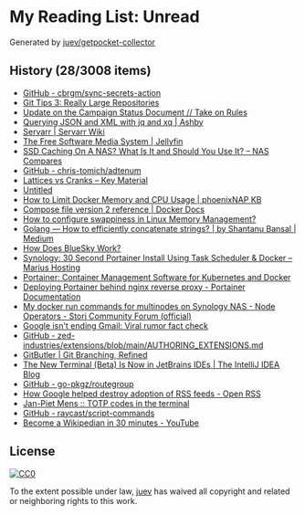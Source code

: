 # My Reading List: Unread

Generated by [juev/getpocket-collector](https://github.com/juev/getpocket-collector)

## History (28/3008 items)

- [GitHub - cbrgm/sync-secrets-action](https://github.com/cbrgm/sync-secrets-action)
- [Git Tips 3: Really Large Repositories](https://blog.gitbutler.com/git-tips-3-really-large-repositories/)
- [Update on the Campaign Status Document // Take on Rules](https://takeonrules.com/2024/02/23/update-on-the-campaign-status-document/)
- [Querying JSON and XML with jq and xq | Ashby](https://www.ashbyhq.com/blog/engineering/jq-and-yq)
- [Servarr | Servarr Wiki](https://wiki.servarr.com)
- [The Free Software Media System | Jellyfin](https://jellyfin.org)
- [SSD Caching On A NAS? What Is It and Should You Use It? – NAS Compares](https://nascompares.com/2021/09/17/ssd-caching-on-a-nas-what-is-it-and-should-you-use-it/)
- [GitHub - chris-tomich/adtenum](https://github.com/chris-tomich/adtenum)
- [Lattices vs Cranks – Key Material](https://keymaterial.net/2024/02/24/lattices-vs-cranks/)
- [Untitled](https://baeldung.com/ops/docker-memory-limit)
- [How to Limit Docker Memory and CPU Usage | phoenixNAP KB](https://phoenixnap.com/kb/docker-memory-and-cpu-limit)
- [Compose file version 2 reference | Docker Docs](https://docs.docker.com/compose/compose-file/compose-file-v2/)
- [How to configure swappiness in Linux Memory Management?](https://unix.stackexchange.com/questions/265713/how-to-configure-swappiness-in-linux-memory-management)
- [Golang — How to efficiently concatenate strings? | by Shantanu Bansal | Medium](https://shantanubansal.medium.com/golang-how-to-efficiently-concatenate-strings-f2e51564f8d)
- [How Does BlueSky Work?](https://steveklabnik.com/writing/how-does-bluesky-work)
- [Synology: 30 Second Portainer Install Using Task Scheduler & Docker – Marius Hosting](https://mariushosting.com/synology-30-second-portainer-install-using-task-scheduler-docker/)
- [Portainer: Container Management Software for Kubernetes and Docker](https://www.portainer.io/)
- [Deploying Portainer behind nginx reverse proxy - Portainer Documentation](https://docs.portainer.io/advanced/reverse-proxy/nginx)
- [My docker run commands for multinodes on Synology NAS - Node Operators - Storj Community Forum (official)](https://forum.storj.io/t/my-docker-run-commands-for-multinodes-on-synology-nas/22034)
- [Google isn't ending Gmail: Viral rumor fact check](https://qz.com/google-gmail-viral-rumor-fact-check-1851281165)
- [GitHub - zed-industries/extensions/blob/main/AUTHORING_EXTENSIONS.md](https://github.com/zed-industries/extensions/blob/main/AUTHORING_EXTENSIONS.md)
- [GitButler | Git Branching, Refined](https://gitbutler.com)
- [The New Terminal (Beta) Is Now in JetBrains IDEs | The IntelliJ IDEA Blog](https://blog.jetbrains.com/idea/2024/02/the-new-terminal-beta-is-now-in-jetbrains-ides/)
- [GitHub - go-pkgz/routegroup](https://github.com/go-pkgz/routegroup)
- [How Google helped destroy adoption of RSS feeds - Open RSS](https://openrss.org/blog/how-google-helped-destroy-adoption-of-rss-feeds)
- [Jan-Piet Mens :: TOTP codes in the terminal](https://jpmens.net/2024/02/23/totp-codes-in-the-terminal/)
- [GitHub - raycast/script-commands](https://github.com/raycast/script-commands)
- [Become a Wikipedian in 30 minutes - YouTube](https://www.youtube.com/watch?v=bRRHR1NEOqE)

## License

[![CC0](https://mirrors.creativecommons.org/presskit/buttons/88x31/svg/cc-zero.svg)](https://creativecommons.org/publicdomain/zero/1.0/)

To the extent possible under law, [juev](https://github.com/juev) has waived all copyright and related or neighboring rights to this work.
